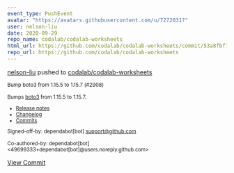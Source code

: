 ```yaml
---
event_type: PushEvent
avatar: "https://avatars.githubusercontent.com/u/7272031?"
user: nelson-liu
date: 2020-09-29
repo_name: codalab/codalab-worksheets
html_url: https://github.com/codalab/codalab-worksheets/commit/53a8fbf740b3c7e857caaffcf46a437433af225b
repo_url: https://github.com/codalab/codalab-worksheets
---
```


<a href='https://github.com/nelson-liu' target='_blank'>nelson-liu</a> pushed to <a href='https://github.com/codalab/codalab-worksheets' target='_blank'>codalab/codalab-worksheets</a>

<small>Bump boto3 from 1.15.5 to 1.15.7 (#2908)

Bumps [boto3](https://github.com/boto/boto3) from 1.15.5 to 1.15.7.
- [Release notes](https://github.com/boto/boto3/releases)
- [Changelog](https://github.com/boto/boto3/blob/develop/CHANGELOG.rst)
- [Commits](https://github.com/boto/boto3/compare/1.15.5...1.15.7)

Signed-off-by: dependabot[bot] <support@github.com>

Co-authored-by: dependabot[bot] <49699333+dependabot[bot]@users.noreply.github.com></small>

<a href='https://github.com/codalab/codalab-worksheets/commit/53a8fbf740b3c7e857caaffcf46a437433af225b' target='_blank'>View Commit</a>
